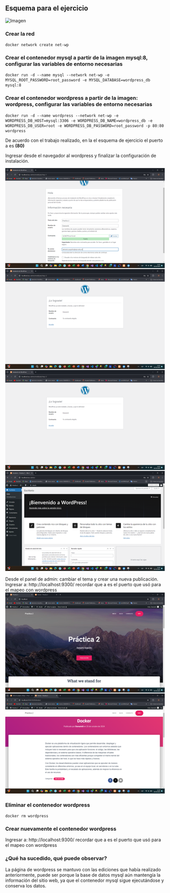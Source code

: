 ## Esquema para el ejercicio
![Imagen](img/esquema-ejercicio5.PNG)

### Crear la red
```
docker network create net-wp
```

### Crear el contenedor mysql a partir de la imagen mysql:8, configurar las variables de entorno necesarias
```
docker run -d --name mysql --network net-wp -e MYSQL_ROOT_PASSWORD=root_password -e MYSQL_DATABASE=wordpress_db mysql:8
```

### Crear el contenedor wordpress a partir de la imagen: wordpress, configurar las variables de entorno necesarias
```
docker run -d --name wordpress --network net-wp -e WORDPRESS_DB_HOST=mysql:3306 -e WORDPRESS_DB_NAME=wordpress_db -e WORDPRESS_DB_USER=root -e WORDPRESS_DB_PASSWORD=root_password -p 80:80 wordpress
```

De acuerdo con el trabajo realizado, en la el esquema de ejercicio el puerto a es **(80)**

Ingresar desde el navegador al wordpress y finalizar la configuración de instalación.

![Imagen](img/Instalacion.png)
![Imagen](img/instalacion2.png)
![Imagen](img/instalacion3.png)
![Imagen](img/instalacion4.png)

Desde el panel de admin: cambiar el tema y crear una nueva publicación.
Ingresar a: http://localhost:9300/ 
recordar que a es el puerto que usó para el mapeo con wordpress
![Imagen](img/tema.png)
![Imagen](img/publicacion.png)

### Eliminar el contenedor wordpress
```
docker rm wordpress
```

### Crear nuevamente el contenedor wordpress
Ingresar a: http://localhost:9300/ 
recordar que a es el puerto que usó para el mapeo con wordpress

### ¿Qué ha sucedido, qué puede observar?
La página de wordpress se mantuvo con las ediciones que había realizado anteriormente, puede ser porque la base de datos mysql aún mantengía la información del sitio web, ya que el contenedor mysql sigue ejecutándose y conserva los datos.





